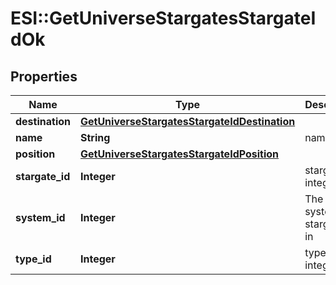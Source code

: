 # ESI::GetUniverseStargatesStargateIdOk

## Properties
Name | Type | Description | Notes
------------ | ------------- | ------------- | -------------
**destination** | [**GetUniverseStargatesStargateIdDestination**](GetUniverseStargatesStargateIdDestination.md) |  | 
**name** | **String** | name string | 
**position** | [**GetUniverseStargatesStargateIdPosition**](GetUniverseStargatesStargateIdPosition.md) |  | 
**stargate_id** | **Integer** | stargate_id integer | 
**system_id** | **Integer** | The solar system this stargate is in | 
**type_id** | **Integer** | type_id integer | 


